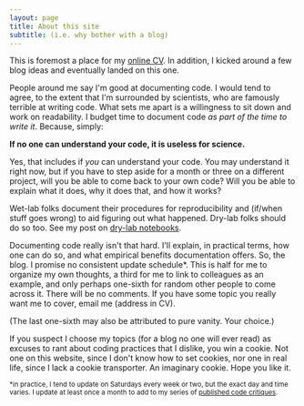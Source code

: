 ```yaml
---
layout: page
title: About this site
subtitle: (i.e. why bother with a blog)
---
```


This is foremost a place for my [online CV][CV]. In addition, I kicked around
a few blog ideas and eventually landed on this one.

People around me say I'm good at documenting code. I would tend to agree, to the
extent that I'm surrounded by scientists, who are famously terrible at writing
code. What sets me apart is a willingness to sit down and work on readability. I
budget time to document code *as part of the time to write it*. Because, simply:

**If no one can understand your code, it is useless for science.**

Yes, that includes if *you* can understand your code. You may understand it
right now, but if you have to step aside for a month or three on a different
project, will you be able to come back to your own code? Will you be able to
explain what it does, why it does that, and how it works?

Wet-lab folks document their procedures for reproducibility and (if/when stuff
goes wrong) to aid figuring out what happened. Dry-lab folks should do so too.
See my post on [dry-lab notebooks][DryLabNotebook].

Documenting code really isn't that hard. I'll explain, in practical terms, how
one can do so, and what empirical benefits documentation offers. So, the blog. I
promise no consistent update schedule*. This is half for me to organize my own
thoughts, a third for me to link to colleagues as an example, and only perhaps
one-sixth for random other people to come across it. There will be no comments.
If you have some topic you really want me to cover, email me (address in CV).

(The last one-sixth may also be attributed to pure vanity. Your choice.)

If you suspect I choose my topics (for a blog no one will ever read) as excuses
to rant about coding practices that I dislike, you win a cookie. Not one on this
website, since I don't know how to set cookies, nor one in real life, since I
lack a cookie transporter. An imaginary cookie. Hope you like it.

<sub>*in practice, I tend to update on Saturdays every week or two, but the
exact day and time varies. I update at least once a month to add to my series of
[published code critiques][CritiqueTag].</sub>

[CritiqueTag]: https://faithokamoto.github.io/tags/#published-code-critique
[CV]: https://faithokamoto.github.io/cv/
[DryLabNotebook]: https://faithokamoto.github.io/2024-11-23-dry-lab-notebook/